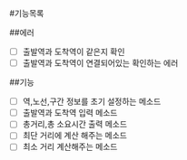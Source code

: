 #기능목록

##에러
- [ ] 출발역과 도착역이 같은지 확인
- [ ] 출발역과 도착역이 연결되어있는 확인하는 에러

##기능
- [ ] 역,노선,구간 정보를 초기 설정하는 메소드
- [ ] 출발역과 도착역 입력 메소드
- [ ] 총거리,총 소요시간 출력 메소드
- [ ] 최단 거리에 계산 해주는 메소드
- [ ] 최소 거리 계산해주는 메소드
